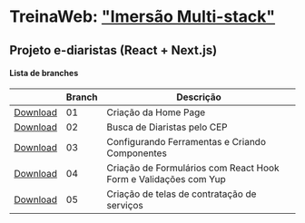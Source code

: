 # TreinaWeb: ["Imersão Multi-stack"](https://www.treinaweb.com.br/painel/multi-stack)

## Projeto e-diaristas (React + Next.js)

#### Lista de branches

|                                                                                     | Branch | Descrição                   |
| ----------------------------------------------------------------------------------- | ------ | --------------------------- |
| [Download](https://github.com/treinaweb/multistack-ediaristas-react/archive/01.zip) | 01     | Criação da Home Page        |
| [Download](https://github.com/treinaweb/multistack-ediaristas-react/archive/02.zip) | 02     | Busca de Diaristas pelo CEP |
| [Download](https://github.com/treinaweb/multistack-ediaristas-react/archive/03.zip) | 03     | Configurando Ferramentas e Criando Componentes |
| [Download](https://github.com/treinaweb/multistack-ediaristas-react/archive/04.zip) | 04     | Criação de Formulários com React Hook Form e Validações com Yup |
| [Download](https://github.com/treinaweb/multistack-ediaristas-react/archive/05.zip) | 05     | Criação de telas de contratação de serviços |
